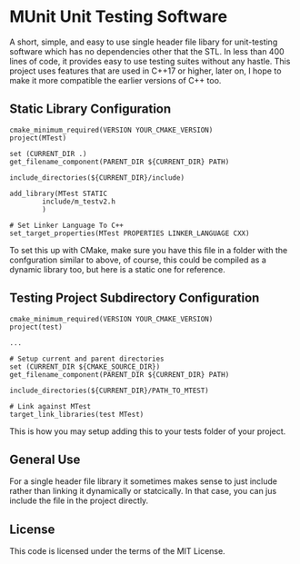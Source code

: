 # MUnit Unit Testing Software
A short, simple, and easy to use single header file libary for unit-testing software which has no dependencies other that the STL. In less than 400 lines of code, it provides easy to use testing suites without any hastle. This project uses features that are used in C++17 or higher, later on, I hope to make it more compatible the earlier versions of C++ too.

## Static Library Configuration
```
cmake_minimum_required(VERSION YOUR_CMAKE_VERSION)
project(MTest)

set (CURRENT_DIR .)
get_filename_component(PARENT_DIR ${CURRENT_DIR} PATH)

include_directories(${CURRENT_DIR}/include)

add_library(MTest STATIC
        include/m_testv2.h 
        )

# Set Linker Language To C++
set_target_properties(MTest PROPERTIES LINKER_LANGUAGE CXX)
```
To set this up with CMake, make sure you have this file in a folder with the confguration similar
to above, of course, this could be compiled as a dynamic library too, but here is a static one for
reference.

## Testing Project Subdirectory Configuration
```
cmake_minimum_required(VERSION YOUR_CMAKE_VERSION)
project(test)

...

# Setup current and parent directories
set (CURRENT_DIR ${CMAKE_SOURCE_DIR})
get_filename_component(PARENT_DIR ${CURRENT_DIR} PATH)

include_directories(${CURRENT_DIR}/PATH_TO_MTEST)

# Link against MTest
target_link_libraries(test MTest)
```
This is how you may setup adding this to your tests folder of your project.

## General Use
For a single header file library it sometimes makes sense to just include rather than linking it dynamically or statcically.
In that case, you can jus include the file in the project directly.

## License
This code is licensed under the terms of the MIT License.

